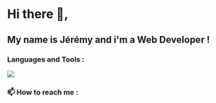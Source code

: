 # Hi there 👋,

## My name is Jérémy and i'm a Web Developer !

### Languages and Tools :

<img src="https://api.iconify.design/logos:visual-studio-code.svg">


### 📫 How to reach me : 

